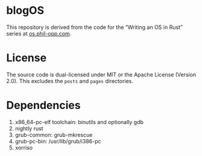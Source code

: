 # blogOS

This repository is derived from the code for the “Writing an OS in Rust” series at [os.phil-opp.com](http://os.phil-opp.com).

# License
The source code is dual-licensed under MIT or the Apache License (Version 2.0). This excludes the `posts` and `pages` directories.

# Dependencies

 1. x86_64-pc-elf toolchain: binutils and optionally gdb
 2. nightly rust
 3. grub-common: grub-mkrescue
 4. grub-pc-bin: /usr/lib/grub/i386-pc
 5. xorriso
